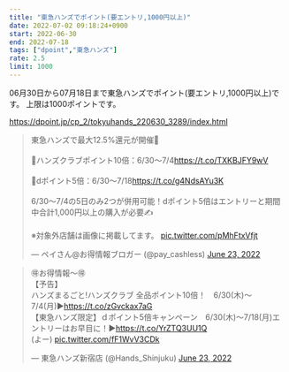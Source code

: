 ```yaml
---
title: "東急ハンズでポイント(要エントリ,1000円以上)"
date: 2022-07-02 09:18:24+0900
start: 2022-06-30
end: 2022-07-18
tags: ["dpoint","東急ハンズ"]
rate: 2.5
limit: 1000
---
```


06月30日から07月18日まで東急ハンズでポイント(要エントリ,1000円以上)です。
上限は1000ポイントです。

https://dpoint.jp/cp_2/tokyuhands_220630_3289/index.html

<blockquote class="twitter-tweet"><p lang="ja" dir="ltr">東急ハンズで最大12.5%還元が開催🙌<br><br>🔻ハンズクラブポイント10倍：6/30〜7/4<a href="https://t.co/TXKBJFY9wV">https://t.co/TXKBJFY9wV</a><br><br>🔻dポイント5倍：6/30〜7/18<a href="https://t.co/g4NdsAYu3K">https://t.co/g4NdsAYu3K</a><br><br>6/30〜7/4の5日のみ2つが併用可能！dポイント5倍はエントリーと期間中合計1,000円以上の購入が必要✍️<br><br>※対象外店舗は画像に掲載してます。 <a href="https://t.co/pMhFtxVfjt">pic.twitter.com/pMhFtxVfjt</a></p>&mdash; ペイさん@お得情報ブロガー (@pay_cashless) <a href="https://twitter.com/pay_cashless/status/1539800741346701313?ref_src=twsrc%5Etfw">June 23, 2022</a></blockquote> <script async src="https://platform.twitter.com/widgets.js" charset="utf-8"></script>
<blockquote class="twitter-tweet"><p lang="ja" dir="ltr">🉐お得情報～🉐<br>【予告】<br>ハンズまるごと!ハンズクラブ 全品ポイント10倍！　6/30(木)～7/4(月)▶<a href="https://t.co/zGvckax7aG">https://t.co/zGvckax7aG</a><br>【東急ハンズ限定】ｄポイント5倍キャンペーン　6/30(木)～7/18(月)エントリーはお早目に！▶<a href="https://t.co/YrZTQ3UU1Q">https://t.co/YrZTQ3UU1Q</a><br>(よー) <a href="https://t.co/fF1WvV3CDk">pic.twitter.com/fF1WvV3CDk</a></p>&mdash; 東急ハンズ新宿店 (@Hands_Shinjuku) <a href="https://twitter.com/Hands_Shinjuku/status/1539891232826347520?ref_src=twsrc%5Etfw">June 23, 2022</a></blockquote> <script async src="https://platform.twitter.com/widgets.js" charset="utf-8"></script>
